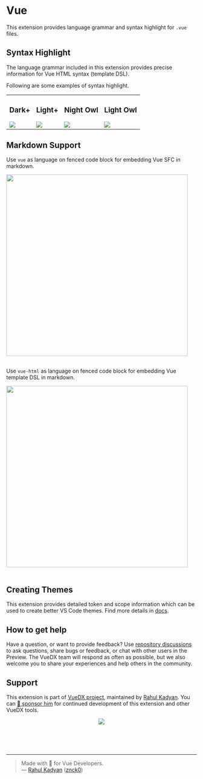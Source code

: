 # Vue

This extension provides language grammar and syntax highlight for `.vue` files.

## Syntax Highlight

The language grammar included in this extension provides precise information for
Vue HTML syntax (template DSL).

Following are some examples of syntax highlight.

<table border="0">
  <tbody>
  <tr>
    <td>
      <h3>Dark+</h3>
      <img src="https://raw.githubusercontent.com/znck/vue-developer-experience/main/extensions/vscode-vue/demo/Dark.png">
    </td>
    <td>
      <h3>Light+</h3>
      <img src="https://raw.githubusercontent.com/znck/vue-developer-experience/main/extensions/vscode-vue/demo/Light.png">
    </td>
    <td>
      <h3>Night Owl</h3>
      <img src="https://raw.githubusercontent.com/znck/vue-developer-experience/main/extensions/vscode-vue/demo/NightOwl.png">
    </td>
    <td>
      <h3>Light Owl</h3>
      <img src="https://raw.githubusercontent.com/znck/vue-developer-experience/main/extensions/vscode-vue/demo/LightOwl.png">
    </td>
  </tr>
  </tbody>
</table>

## Markdown Support

Use `vue` as language on fenced code block
for embedding Vue SFC in markdown.

<div>
  <img width="480" src="https://raw.githubusercontent.com/znck/vue-developer-experience/main/extensions/vscode-vue/demo/FencedCodeBlock-Vue.png" />
</div>
<br>

Use `vue-html` as language on fenced code block
for embedding Vue template DSL in markdown.

<div>
  <img width="480" src="https://raw.githubusercontent.com/znck/vue-developer-experience/main/extensions/vscode-vue/demo/FencedCodeBlock-VueHTML.png" />
</div>
<br>

## Creating Themes

This extension provides detailed token and scope information which can be
used to create better VS Code themes. Find more details in [docs](https://vuedx.com/guide/creating-vscode-themes).

## How to get help

Have a question, or want to provide feedback? Use [repository discussions](https://github.com/vuedx/languagetools/discussions) to ask questions, share bugs or feedback, or chat with other users in the Preview. The VueDX team will respond as often as possible, but we also welcome you to share your experiences and help others in the community.

## Support

This extension is part of [VueDX project](https://github.com/znck/vue-developer-experience), maintained by [Rahul Kadyan](https://github.com/znck). You can [💖 sponsor him](https://github.com/sponsors/znck) for continued development of this extension and other VueDX tools.

<p align="center">
  <a href="https://cdn.jsdelivr.net/gh/znck/sponsors@main/sponsors.svg">
    <img src='https://cdn.jsdelivr.net/gh/znck/sponsors@main/sponsors.png'/>
  </a>
</p>

<br>
<br>
<br>

---

> Made with 💚 for Vue Developers.  
> — [Rahul Kadyan](https://znck.me) ([znck0](https://twitter.com/znck0))
